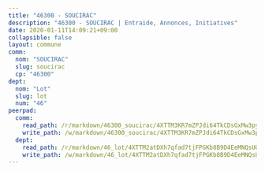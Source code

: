 ```yaml
---
title: "46300 - SOUCIRAC"
description: "46300 - SOUCIRAC | Entraide, Annonces, Initiatives"
date: 2020-01-11T14:09:21+09:00
collapsible: false
layout: commune
comm:
  nom: "SOUCIRAC"
  slug: soucirac
  cp: "46300"
dept:
  nom: "Lot"
  slug: lot
  num: "46"
peerpad:
  comm:
    read_path: /r/markdown/46300_soucirac/4XTTM3KR7mZPJdi64TkCDsGxMw3py6rEbj2X6US28dKmpvmnn
    write_path: /w/markdown/46300_soucirac/4XTTM3KR7mZPJdi64TkCDsGxMw3py6rEbj2X6US28dKmpvmnn-K3TgUvE27Jq9rEMcxkDaP2s7FiPsSbGpxpHtdB7mbaZqXikXgAbzurVxC7hiphWrv954zWFhrqZaEWNetAvUqTRPxYHvXg5DS1be8Lg8J3G848nq8TND2FYZPow5ep9gVKshgqHG
  dept:
    read_path: /r/markdown/46_lot/4XTTM2atDXh7qfad7tjFPGKb8B9D4EeMNQsUG7H6r5PvcsmQY
    write_path: /w/markdown/46_lot/4XTTM2atDXh7qfad7tjFPGKb8B9D4EeMNQsUG7H6r5PvcsmQY-K3TgUvJaCyZvzJ7KFBouD3E9Db8SxVd6F9MJ4VM5wtYfGyhK8U9f2jgCEG1ZP5QbGj9NK2WPVZdPjtw9bJHLE1PoGwVsSft8aSDsZrWh6CwkugjgRfbWWHf5TabrG7vmtM7v9WUc
---
```


